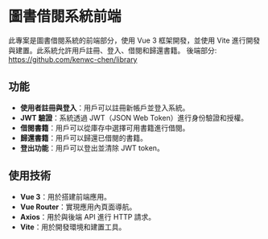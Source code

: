 # 圖書借閱系統前端

此專案是圖書借閱系統的前端部分，使用 Vue 3 框架開發，並使用 Vite 進行開發與建置。此系統允許用戶註冊、登入、借閱和歸還書籍。
後端部分: https://github.com/kenwc-chen/library

## 功能

- **使用者註冊與登入**：用戶可以註冊新帳戶並登入系統。
- **JWT 驗證**：系統透過 JWT（JSON Web Token）進行身份驗證和授權。
- **借閱書籍**：用戶可以從庫存中選擇可用書籍進行借閱。
- **歸還書籍**：用戶可以歸還已借閱的書籍。
- **登出功能**：用戶可以登出並清除 JWT token。

## 使用技術

- **Vue 3**：用於搭建前端應用。
- **Vue Router**：實現應用內頁面導航。
- **Axios**：用於與後端 API 進行 HTTP 請求。
- **Vite**：用於開發環境和建置工具。

